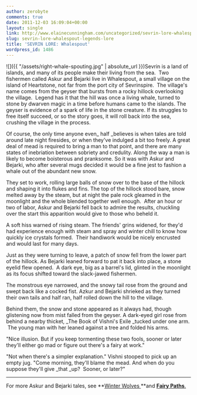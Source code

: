 ```yaml
---
author: zerobyte
comments: true
date: 2011-12-03 16:09:04+00:00
layout: single
link: http://www.elainecunningham.com/uncategorized/sevrin-lore-whalespout-legends-lore/
slug: sevrin-lore-whalespout-legends-lore
title: 'SEVRIN LORE: Whalespout'
wordpress_id: 1486
---
```


![]({{ "/assets/right-whale-spouting.jpg" | absolute_url }})Sevrin is a land of islands, and many of its people make their living from the sea.  Two fishermen called Askur and Bejarki live in Whalespout, a small village on the island of Heartstone, not far from the port city of Sevrinspire.  The village's name comes from the geyser that bursts from a rocky hillock overlooking the village.  Legend has it that the hill was once a living whale, turned to stone by dwarven magic in a time before humans came to the islands. The geyser is evidence of a spark of life in the stone creature. If its struggles to free itself succeed, or so the story goes, it will roll back into the sea, crushing the village in the process.

Of course, the only time anyone even_ half _believes is when tales are told around late night firesides, or when they've indulged a bit too freely. A great deal of mead is required to bring a man to that point, and there are many states of inebriation between sobriety and credulity. Along the way a man is likely to become boisterous and pranksome. So it was with Askur and Bejarki, who after several mugs decided it would be a fine jest to fashion a whale out of the abundant new snow.

They set to work, rolling large balls of snow over to the base of the hillock and shaping it into flukes and fins. The top of the hillock stood bare, snow melted away by the steam, but at night the pale rock gleamed in the moonlight and the whole blended together well enough.  After an hour or two of labor, Askur and Bejarki fell back to admire the results, chuckling over the start this apparition would give to those who beheld it.

A soft hiss warned of rising steam. The friends' grins widened, for they'd had experience enough with steam and spray and winter chill to know how quickly ice crystals formed.  Their handiwork would be nicely encrusted and would last for many days.

Just as they were turning to leave, a patch of snow fell from the lower part of the hillock. As Bejarki leaned forward to pat it back into place, a stone eyelid flew opened.  A dark eye, big as a barrel's lid, glinted in the moonlight as its focus shifted toward the slack-jawed fishermen.

The monstrous eye narrowed, and the snowy tail rose from the ground and swept back like a cocked fist. Azkur and Bejarki shrieked as they turned their own tails and half ran, half rolled down the hill to the village.

Behind them, the snow and stone appeared as it always had, though glistening now from mist falled from the geyser. A dark-eyed girl rose from behind a nearby thicket, _The Book of Vishni's Exile _tucked under one arm.  The young man with her leaned against a tree and folded his arms.

"Nice illusion. But if you keep tormenting these two fools, sooner or later they'll either go mad or figure out there's a fairy at work."

"Not when there's a simpler explanation." Vishni stooped to pick up an empty jug. "Come morning, they'll blame the mead. And when do you suppose they'll give _that _up?  Sooner, or later?"


******


For more Askur and Bejarki tales, see **[Winter Wolves ](http://www.elainecunningham.com/2011/11/17/sevrin-lore-winter-wolves-lore-legends/)**and [**Fairy Paths**.](http://www.elainecunningham.com/2011/11/20/sevrin-lore-fairy-paths-lore-legends/)
